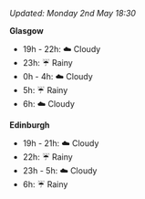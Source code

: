 *Updated: Monday 2nd May 18:30*

**Glasgow**

* 19h - 22h: :cloud: Cloudy
* 23h: :umbrella: Rainy
* 0h - 4h: :cloud: Cloudy
* 5h: :umbrella: Rainy
* 6h: :cloud: Cloudy

**Edinburgh**

* 19h - 21h: :cloud: Cloudy
* 22h: :umbrella: Rainy
* 23h - 5h: :cloud: Cloudy
* 6h: :umbrella: Rainy
